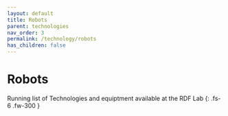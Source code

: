 ```yaml
---
layout: default
title: Robots
parent: technologies
nav_order: 3
permalink: /technology/robots
has_children: false
---
```


# Robots

Running list of Technologies and equiptment available at the RDF Lab
{: .fs-6 .fw-300 }